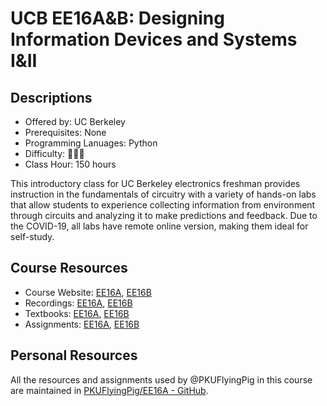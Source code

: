 # UCB EE16A&B: Designing Information Devices and Systems I&II

## Descriptions

- Offered by: UC Berkeley
- Prerequisites: None
- Programming Lanuages: Python
- Difficulty: 🌟🌟🌟
- Class Hour: 150 hours

This introductory class for UC Berkeley electronics freshman provides instruction in the fundamentals of circuitry with a variety of hands-on labs that allow students to experience collecting information from environment through circuits and analyzing it to make predictions and feedback. Due to the COVID-19, all labs have remote online version, making them ideal for self-study.

## Course Resources

- Course Website: [EE16A](https://inst.eecs.berkeley.edu/~ee16a/su20/), [EE16B](https://eecs16b.org/)
- Recordings: [EE16A](https://www.youtube.com/playlist?list=PL6nn4B7IPh8YwpxeJqCoNJ7wh0jme6WNr), [EE16B](https://www.youtube.com/playlist?list=PLfSttCKflps1UrUS1ZaV9KQJkoPFzdZAk)
- Textbooks: [EE16A](https://inst.eecs.berkeley.edu/~ee16a/sp22/#notes), [EE16B](https://eecs16b.org/#notes)
- Assignments: [EE16A](https://inst.eecs.berkeley.edu/~ee16a/sp22/hw-practice.html), [EE16B](https://eecs16b.org/hw-practice/?)

## Personal Resources

All the resources and assignments used by @PKUFlyingPig in this course are maintained in [PKUFlyingPig/EE16A - GitHub](https://github.com/PKUFlyingPig/EE16A).
